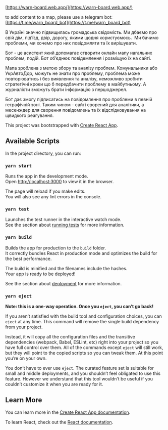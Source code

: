 [https://warn-board.web.app/](https://warn-board.web.app/)

to add content to a map, please use a telegram bot:
[https://t.me/warn_board_bot](https://t.me/warn_board_bot)

В Україні значно підвищилась громадська свідомість. 
Ми дбаємо про свій дім, під’їзд, двір, дорогу, якими щодня користуємось.  Ми бачимо проблеми, ми хочемо про них повідомляти та їх вирішувати.

Бот - це асистент який допомагає створити онлайн мапу нагальних проблем, подій.
Бот об’єднює повідемлення і розміщую їх на сайті.

Мапа зроблена з метою збору та аналізу проблем.
Комунальники або УкрAвтоДор, можуть не знати про проблему, проблема може повторюватись і без виявлення та аналізу, неможливо зробити стратегічні кроки що б передбачити проблему в майбутньому. А журналісти зможуть брати інформацію з першоджерел. 

Бот дає змогу підписатись на повідомлення про проблеми в певній геграфічній зоні.
Таким чином - сайті сворений для аналітики, а месенждер для сворення повідомлень та їх відcлідковування на щвидкого реагування.



This project was bootstrapped with [Create React App](https://github.com/facebook/create-react-app).

## Available Scripts

In the project directory, you can run:

### `yarn start`

Runs the app in the development mode.<br />
Open [http://localhost:3000](http://localhost:3000) to view it in the browser.

The page will reload if you make edits.<br />
You will also see any lint errors in the console.

### `yarn test`

Launches the test runner in the interactive watch mode.<br />
See the section about [running tests](https://facebook.github.io/create-react-app/docs/running-tests) for more information.

### `yarn build`

Builds the app for production to the `build` folder.<br />
It correctly bundles React in production mode and optimizes the build for the best performance.

The build is minified and the filenames include the hashes.<br />
Your app is ready to be deployed!

See the section about [deployment](https://facebook.github.io/create-react-app/docs/deployment) for more information.

### `yarn eject`

**Note: this is a one-way operation. Once you `eject`, you can’t go back!**

If you aren’t satisfied with the build tool and configuration choices, you can `eject` at any time. This command will remove the single build dependency from your project.

Instead, it will copy all the configuration files and the transitive dependencies (webpack, Babel, ESLint, etc) right into your project so you have full control over them. All of the commands except `eject` will still work, but they will point to the copied scripts so you can tweak them. At this point you’re on your own.

You don’t have to ever use `eject`. The curated feature set is suitable for small and middle deployments, and you shouldn’t feel obligated to use this feature. However we understand that this tool wouldn’t be useful if you couldn’t customize it when you are ready for it.

## Learn More

You can learn more in the [Create React App documentation](https://facebook.github.io/create-react-app/docs/getting-started).

To learn React, check out the [React documentation](https://reactjs.org/).
